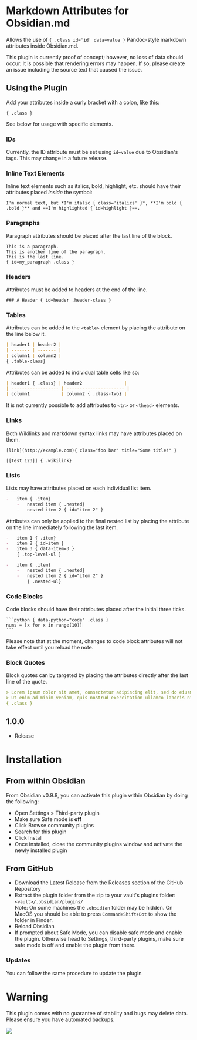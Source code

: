 # Markdown Attributes for Obsidian.md

Allows the use of `{ .class id='id' data=value }` Pandoc-style markdown attributes inside Obsidian.md.

This plugin is currently proof of concept; however, no loss of data should occur. It is possible that rendering errors may happen. If so, please create an issue including the source text that caused the issue.

## Using the Plugin

Add your attributes inside a curly bracket with a colon, like this:

`{ .class }`

See below for usage with specific elements.

### IDs

Currently, the ID attribute must be set using `id=value` due to Obsidian's tags. This may change in a future release.

### Inline Text Elements

Inline text elements such as italics, bold, highlight, etc. should have their attributes placed _inside_ the symbol:

```
I'm normal text, but *I'm italic { class='italics' }*, **I'm bold { .bold }** and ==I'm highlighted { id=highlight }==.
```

### Paragraphs

Paragraph attributes should be placed after the last line of the block.

```
This is a paragraph.
This is another line of the paragraph.
This is the last line.
{ id=my_paragraph .class }
```

### Headers

Attributes must be added to headers at the end of the line.

`### A Header { id=header .header-class }`

### Tables

Attributes can be added to the `<table>` element by placing the attribute on the line below it.

```markdown
| header1 | header2 |
| ------- | ------- |
| column1 | column2 |
{ .table-class}
```

Attributes can be added to individual table cells like so:

```markdown
| header1 { .class} | header2                |
| ------------------ | ---------------------- |
| column1            | column2 { .class-two} |
```

It is not currently possible to add attributes to `<tr>` or `<thead>` elements.

### Links

Both Wikilinks and markdown syntax links may have attributes placed on them.

`[link](http://example.com){ class="foo bar" title="Some title!" }`

`[[Test 123]] { .wikilink}`

### Lists

Lists may have attributes placed on each individual list item.

```markdown
-   item { .item}
    -   nested item { .nested}
    -   nested item 2 { id="item 2" }
```

Attributes can only be applied to the final nested list by placing the attribute on the line immediately following the last item.

```markdown
-   item 1 { .item}
-   item 2 { id=item }
-   item 3 { data-item=3 }
    { .top-level-ul }
```

```markdown
-   item { .item}
    -   nested item { .nested}
    -   nested item 2 { id="item 2" }
        { .nested-ul}
```

### Code Blocks

Code blocks should have their attributes placed after the initial three ticks.

````
```python { data-python="code" .class }
nums = [x for x in range(10)]
```
````

Please note that at the moment, changes to code block attributes will not take effect until you reload the note.

### Block Quotes

Block quotes can by targeted by placing the attributes directly after the last line of the quote.

```md
> Lorem ipsum dolor sit amet, consectetur adipiscing elit, sed do eiusmod tempor incididunt ut labore et dolore magna aliqua. 
> Ut enim ad minim veniam, quis nostrud exercitation ullamco laboris nisi ut aliquip ex ea commodo consequat.
{ .class }

```

## 1.0.0

-   Release

# Installation

## From within Obsidian

From Obsidian v0.9.8, you can activate this plugin within Obsidian by doing the following:

-   Open Settings > Third-party plugin
-   Make sure Safe mode is **off**
-   Click Browse community plugins
-   Search for this plugin
-   Click Install
-   Once installed, close the community plugins window and activate the newly installed plugin

## From GitHub

-   Download the Latest Release from the Releases section of the GitHub Repository
-   Extract the plugin folder from the zip to your vault's plugins folder: `<vault>/.obsidian/plugins/`  
    Note: On some machines the `.obsidian` folder may be hidden. On MacOS you should be able to press `Command+Shift+Dot` to show the folder in Finder.
-   Reload Obsidian
-   If prompted about Safe Mode, you can disable safe mode and enable the plugin.
    Otherwise head to Settings, third-party plugins, make sure safe mode is off and
    enable the plugin from there.

### Updates

You can follow the same procedure to update the plugin

# Warning

This plugin comes with no guarantee of stability and bugs may delete data.
Please ensure you have automated backups.


<a href="https://www.buymeacoffee.com/valentine195"><img src="https://img.buymeacoffee.com/button-api/?text=Buy me a coffee&emoji=☕&slug=valentine195&button_colour=e3e7ef&font_colour=262626&font_family=Inter&outline_colour=262626&coffee_colour=ff0000"></a>